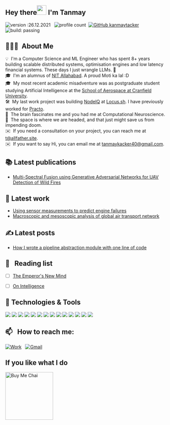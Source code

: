 ## Hey there<img src="https://raw.githubusercontent.com/MartinHeinz/MartinHeinz/master/wave.gif" width="30px"> I'm Tanmay
![version :26.12.2021](https://img.shields.io/badge/version-14.08.2021-informational) &nbsp;
![profile count](https://komarev.com/ghpvc/?username=kanmaytacker&color=red)&nbsp;
[![GitHub kanmaytacker](https://img.shields.io/github/followers/kanmaytacker?label=follow&style=social)](https://github.com/kanmaytacker)&nbsp;
![build: passing](https://img.shields.io/badge/build-passing-success)


## 👨🏻‍💻 &nbsp;About Me

💡 &nbsp;I'm a Computer Science and ML Engineer who has spent 8+ years building scalable distributed systems, optimisation engines and low latency financial systems. These days I just wrangle LLMs. 🤖 \
🎓 &nbsp;I'm an alumnus of [NIT Allahabad](http://www.mnnit.ac.in/). A proud Moti ka lal :D \
🎓 &nbsp;My most recent academic misadventure was as postgraduate student studying Artificial Intelligence at the [School of Aerospace at Cranfield University](https://dspace.lib.cranfield.ac.uk/handle/1826/8736). \
🛠 &nbsp;My last work project was building [NodeIQ](https://locus.sh/products/nodeiq) at [Locus.sh](https://locus.sh). I have previously worked for [Practo](http://practo.com/). \
🌱 &nbsp;The brain fascinates me and you had me at Computational Neuroscience.\
🌱 &nbsp;The space is where we are headed, and that just might save us from impending doom.\
✉️ &nbsp;If you need a consultation on your project, you can reach me at t@allfather.site. \
✉️ &nbsp;If you want to say Hi, you can email me at tanmaykacker40@gmail.com.

## 📚 Latest publications
- [Multi-Spectral Fusion using Generative Adversarial Networks for UAV Detection of Wild Fires](https://ieeexplore.ieee.org/document/10067042)

## 🔧 Latest work
- [Using sensor measurements to predict engine failures](https://github.com/kanmaytacker/predictive-maintenance)
- [Macroscopic and mesoscopic analysis of global air transport network](https://github.com/kanmaytacker/flight-network-analysis)

## &#x270d; Latest posts

- [How I wrote a pipeline abstraction module with one line of code](https://medium.com/locus-iq/how-we-wrote-a-pipeline-abstraction-module-with-one-line-of-code-9d7580d20337)

## 📖 &nbsp; Reading list

- [ ] [The Emperor's New Mind](https://www.goodreads.com/book/show/179744.The_Emperor_s_New_Mind)
- [ ] [On Intelligence](https://www.goodreads.com/book/show/27539.On_Intelligence)


## 🔧 Technologies & Tools
![](https://img.shields.io/badge/Code-Java-informational?style=flat&logo=java&logoColor=white&color=2bbc8a)
![](https://img.shields.io/badge/Code-Python-informational?style=flat&logo=python&logoColor=white&color=2bbc8a)
![](https://img.shields.io/badge/Code-JavaScript-informational?style=flat&logo=javascript&logoColor=white&color=2bbc8a)
![](https://img.shields.io/badge/Code-React-informational?style=flat&logo=react&logoColor=white&color=2bbc8a)
![](https://img.shields.io/badge/Code-Tailwind-informational?style=flat&logo=tailwindcss&logoColor=white&color=2bbc8a)
![](https://img.shields.io/badge/Tools-PostgreSQL-informational?style=flat&logo=postgresql&logoColor=white&color=2bbc8a)
![](https://img.shields.io/badge/Tools-MySQL-informational?style=flat&logo=mysql&logoColor=white&color=2bbc8a)
![](https://img.shields.io/badge/Tools-MongoDB-informational?style=flat&logo=mongodb&logoColor=white&color=2bbc8a)
![](https://img.shields.io/badge/Tools-Docker-informational?style=flat&logo=docker&logoColor=white&color=2bbc8a)
![](https://img.shields.io/badge/Tools-Kubernetes-informational?style=flat&logo=kubernetes&logoColor=white&color=2bbc8a)
![](https://img.shields.io/badge/Cloud-AWS-informational?style=flat&logo=amazonaws&logoColor=white&color=2bbc8a)
![](https://img.shields.io/badge/Editor-Eclipse-informational?style=flat&logo=eclipseide&logoColor=white&color=2bbc8a)
![](https://img.shields.io/badge/Editor-VSCode-informational?style=flat&logo=visualstudiocode&logoColor=white&color=2bbc8a)
![](https://img.shields.io/badge/Editor-PyCharm-informational?style=flat&logo=pycharm&logoColor=white&color=2bbc8a)

## 📫 &nbsp; How to reach me:
<a href="mailto:t@allfather.site"><img alt="Work" src="https://img.shields.io/badge/Gmail-D14836?style=flat&logo=gmail&logoColor=white" /></a> &nbsp;
<a href="mailto:tanmaykacker40@gmail.com"><img alt="Gmail" src="https://img.shields.io/badge/Gmail-D14836?style=flat&logo=gmail&logoColor=white" /></a> &nbsp;

## If you like what I do
<a href="https://www.buymeacoffee.com/kanmaytacker" target="_blank"><img src="https://cdn.buymeacoffee.com/buttons/v2/default-red.png" alt="Buy Me Chai" width="150" ></a>
